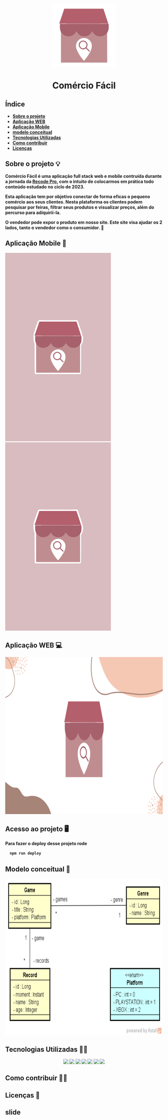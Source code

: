 <div align="center">
<img src="https://github.com/montesuma10/M-dulo-4---Desenvolvimento-de-Sistemas---N-vel-2/blob/main/logo.png" height="200">
  <h1><strong>Comércio Fácil<strong</h1>
</div>


## Índice
- [Sobre o projeto](sobre-o-projeo)
- [Aplicação WEB](Aplicação-web)
- [Aplicação Mobile](aplicação-mobile)
- [modelo conceitual](modelo-conceitual)
- [Tecnologias Utilizadas](tecnologias-utilizadas)
- [Como contribuir](como-contribuir)
- [Licenças](licenças)




##  Sobre o projeto 💡
Comércio Fácil é uma aplicação full stack web e mobile contruída durante a jornada da [Recode Pro](https://recodepro.org.br/ "Site da Recode Pro"), com o intuito de colocarmos em prática todo conteúdo estudado no ciclo de  2023.

Esta aplicação tem por objetivo conectar de forma eficas o pequeno comércio aos seus clientes.
Nesta plataforma os clientes podem pesquisar por feiras, filtrar seus produtos e visualizar preços, além do percurso para adiquirií-la.

O vendedor pode expor o produto em nosso site.
Este site visa ajudar os 2 lados, tanto o vendedor como o consumidor. 🛒






##  Aplicação Mobile 📱
<div align="left">
<img src="https://github.com/montesuma10/M-dulo-4---Desenvolvimento-de-Sistemas---N-vel-2/blob/main/designer%20mobile.png" height="600">
<img src="https://github.com/montesuma10/M-dulo-4---Desenvolvimento-de-Sistemas---N-vel-2/blob/main/designer%20mobile.png" height="600">
</div>


## Aplicação WEB 💻 
<div align="left">
<img src="https://github.com/montesuma10/M-dulo-4---Desenvolvimento-de-Sistemas---N-vel-2/blob/main/designer%20web.png" height="500">
</div>


## Acesso ao projeto 🖥

Para fazer o deploy desse projeto rode

```bash
  npm run deploy
```


## Modelo conceitual 📑
<div align="center">
<img src="https://github.com/montesuma10/M-dulo-4---Desenvolvimento-de-Sistemas---N-vel-2/blob/main/modelo-conceitual.png" height="500">
</div>

## Tecnologias Utilizadas 👨‍💻 
<div align="center">
  <img src="https://cdn.jsdelivr.net/gh/devicons/devicon/icons/html5/html5-original-wordmark.svg" height="40">
  <img src="https://cdn.jsdelivr.net/gh/devicons/devicon/icons/css3/css3-original-wordmark.svg" height="40">
  <img src="https://cdn.jsdelivr.net/gh/devicons/devicon/icons/javascript/javascript-original.svg" height="40">
  <img src="https://cdn.jsdelivr.net/gh/devicons/devicon/icons/java/java-original-wordmark.svg" height="40">
  
  <img src="https://cdn.jsdelivr.net/gh/devicons/devicon/icons/bootstrap/bootstrap-original-wordmark.svg" height="40">
  <img src="https://cdn.jsdelivr.net/gh/devicons/devicon/icons/mysql/mysql-original.svg" height="40">
  <img src="https://cdn.jsdelivr.net/gh/devicons/devicon/icons/spring/spring-original.svg" height="40">
       
                  
</div>



## Como contribuir 🙋‍♂️

## Licenças 📃

## slide


```






